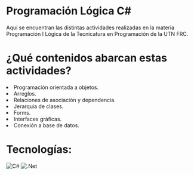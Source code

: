 # Programación Lógica C#
<p>Aquí se encuentran las distintas actividades realizadas en la materia Programación I Lógica de la Tecnicatura en Programación de la UTN FRC.</p>

# ¿Qué contenidos abarcan estas actividades?
<li>Programación orientada a objetos.</li>
<li>Arreglos.</li>
<li>Relaciones de asociación y dependencia.</li>
<li>Jerarquia de clases.</li>
<li>Forms.</li>
<li>Interfaces gráficas.</li>
<li>Conexión a base de datos.</li>

# Tecnologías:
![C#](https://img.shields.io/badge/c%23-%23239120.svg?style=for-the-badge&logo=csharp&logoColor=white) ![.Net](https://img.shields.io/badge/.NET-5C2D91?style=for-the-badge&logo=.net&logoColor=white)
